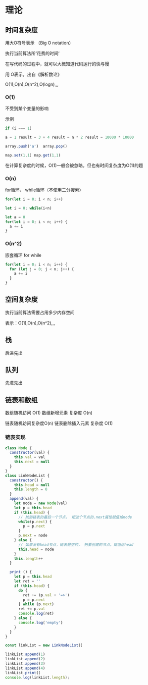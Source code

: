 # 理论

## 时间复杂度
用大O符号表示 （Big O notation）

执行当前算法所‘花费的时间’

在写代码的过程中，就可以大概知道代码运行的快与慢

用 O表示，出自《解析数论》

O(1),O(n),O(n^2),O(logn),,,

### O(1)
不受到某个变量的影响

示例
```js
if (i === 1)

a = 1 result = 3 + 4 result = n * 2 result = 10000 * 10000

array.push('a')  array.pop()

map.set(1,1) map.get(1,1)

```
在计算复杂度的时候，O(1)一般会被忽略。但也有时间复杂度为O(1)的题

### O(n)

for循环， while循环（不使用二分搜索）
```js
for(let i = 0; i < n; i++)

let i = 0; while(i<n)

let a = 0
for(let i = 0; i < n; i++) {
  a += i
}

```

### O(n^2)

嵌套循环 for while

```js
for(let i = 0; i < n; i++) {
  for (let j = 0; j < n; j++) {
    a += i
  }
}

```

## 空间复杂度
执行当前算法需要占用多少内存空间

表示：O(1),O(n),O(n^2),,,

## 栈
后进先出

## 队列
先进先出

## 链表和数组
数组随机访问 O(1)
数组新增元素 复杂度 O(n)

链表随机访问复杂度O(n)
链表删除插入元素 复杂度 O(1)

### 链表实现
```js
class Node {
  constructor(val) {
    this.val = val
    this.next = null
  }
}
class LinkNodeList {
  constructor() {
    this.head = null
    this.length = 0
  }
  append(val) {
    let node = new Node(val)
    let p = this.head
    if (this.head) {
      // 找到链表的最后一个节点， 把这个节点的.next属性赋值给node
      while(p.next) {
        p = p.next
      }
      p.next = node
    } else {
      // 如果没有head节点，链表是空的， 把要创建的节点，赋值给head
      this.head = node
    }
    this.length++
  }

  print () {
    let p = this.head
    let ret = ''
    if (this.head) {
      do {
        ret += (p.val + '=>')
        p = p.next
      } while (p.next)
      ret += p.val
      console.log(ret)
    } else {
      console.log('empty')
    }
  }
}

const linkList = new LinkNodeList()

linkList.append(1)
linkList.append(2)
linkList.append(3)
linkList.append(4)
linkList.print()
console.log(linkList.length);

```